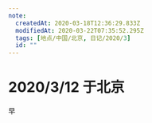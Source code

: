 ```yaml
---
note:
  createdAt: 2020-03-18T12:36:29.833Z
  modifiedAt: 2020-03-22T07:35:52.295Z
  tags: [地点/中国/北京, 日记/2020/3]
  id: ""
---
```


# 2020/3/12 于北京

<!-- @timer "date":"Thu Mar 12 2020 09:24:03 GMT+0800 (CST)" -->

早
